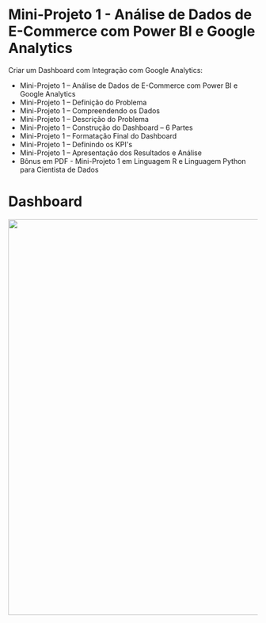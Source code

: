 # Mini-Projeto 1 - Análise de Dados de E-Commerce com Power BI e Google Analytics

Criar um Dashboard com Integração com Google Analytics:

<ul>
  <li>Mini-Projeto 1 – Análise de Dados de E-Commerce com Power BI e Google Analytics</li>
  <li>Mini-Projeto 1 – Definição do Problema</li>
  <li>Mini-Projeto 1 – Compreendendo os Dados</li>
  <li>Mini-Projeto 1 – Descrição do Problema</li>
  <li>Mini-Projeto 1 – Construção do Dashboard – 6 Partes</li>
  <li>Mini-Projeto 1 – Formatação Final do Dashboard</li>
  <li>Mini-Projeto 1 – Definindo os KPI's</li>
  <li>Mini-Projeto 1 – Apresentação dos Resultados e Análise</li>
  <li>Bônus em PDF - Mini-Projeto 1 em Linguagem R e Linguagem Python para Cientista de Dados</li>
</ul>

# Dashboard
<center><img src="" alt="" width="800"></center>